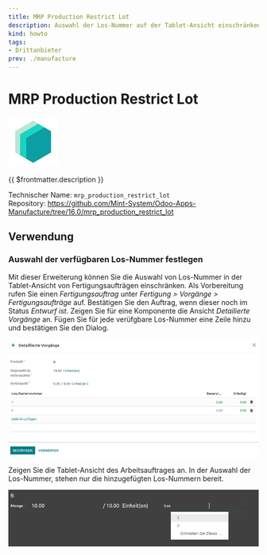```yaml
---
title: MRP Production Restrict Lot
description: Auswahl der Los-Nummer auf der Tablet-Ansicht einschränken.
kind: howto
tags:
- Drittanbieter
prev: ./manufacture
---
```

# MRP Production Restrict Lot
![icon_oms_box](attachments/icons_odoo_mint_system.png)

{{ $frontmatter.description }}

Technischer Name: `mrp_production_restrict_lot`\
Repository: <https://github.com/Mint-System/Odoo-Apps-Manufacture/tree/16.0/mrp_production_restrict_lot>

## Verwendung

### Auswahl der verfügbaren Los-Nummer festlegen

Mit dieser Erweiterung können Sie die Auswahl von Los-Nummer in der Tablet-Ansicht von Fertigungsaufträgen einschränken. Als Vorbereitung rufen Sie einen *Fertigungsauftrag* unter *Fertigung > Vorgänge > Fertigungsaufträge* auf. Bestätigen Sie den Auftrag, wenn dieser noch im Status *Entwurf ist*. Zeigen Sie für eine Komponente die Ansicht *Detailierte Vorgänge* an. Fügen Sie für jede verüfgbare Los-Nummer eine Zeile hinzu und bestätigen Sie den Dialog.

![](attachments/MRP%20Production%20Restrict%20Lot%20Detail.png)

Zeigen Sie die Tablet-Ansicht des Arbeitsauftrages an. In der Auswahl der Los-Nummer, stehen nur die hinzugefügten Los-Nummern bereit.

![](attachments/MRP%20Production%20Restrict%20Lot%20Tablet.png)